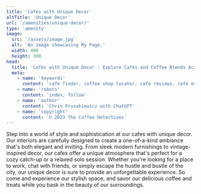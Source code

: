 ```yaml
---
title: 'Cafés with Unique Decor'
altTitle: 'Unique Decor'
url: '/amenities/unique-decor/'
type: 'amenity'
image:
  src: '/assets/image.jpg'
  alt: 'An image showcasing My Page.'
  width: 400
  height: 300
head:
  title: 'Cafés with Unique Decor : Explore Cafés and Coffee Blends Across Tyne & Wear'
  meta:
    - name: 'keywords'
      content: 'café finder, coffee shop locator, café reviews, café events, café news, speciality coffee, café blog, coffee culture'
    - name: 'robots'
      content: 'index, follow'
    - name: 'author'
      content: 'Chris Prusakiewicz with ChatGPT'
    - name: 'copyright'
      content: '© 2023 The Coffee Detectives'
---
```


<p>Step into a world of style and sophistication at our cafes with unique decor. Our interiors are carefully designed to create a one-of-a-kind ambiance that's both elegant and inviting. From sleek modern furnishings to vintage-inspired decor, our cafes offer a unique atmosphere that's perfect for a cozy catch-up or a relaxed solo session. Whether you're looking for a place to work, chat with friends, or simply escape the hustle and bustle of the city, our unique decor is sure to provide an unforgettable experience. So come and experience our stylish space, and savor our delicious coffee and treats while you bask in the beauty of our surroundings.</p>